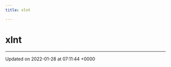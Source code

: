 ```yaml
---
title: xlnt

---
```


# xlnt








-------------------------------

Updated on 2022-01-28 at 07:11:44 +0000